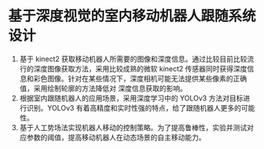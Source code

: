 # 基于深度视觉的室内移动机器人跟随系统设计

1. 基于 kinect2 获取移动机器人所需要的图像和深度信息。通过比较目前比较流行的深度图像获取方法，采用比较成熟的微软 kinect2 传感器同时获得深度信息和彩色图像。针对在某些情况下，深度相机可能无法提供某些像素的正确值，采用绘制轮廓的方法降低对
    深度信息获取的影响。
2. 根据室内跟随机器人的应用场景，采用深度学习中的 YOLOv3 方法对目标进行识别。YOLOv3 有着高精度和实时性强的特点，给了跟随机器人更多的可能性。
3. 基于人工势场法实现机器人移动的控制策略。为了提高鲁棒性，实验并测试对应参数的阈值，提高移动机器人在动态场景的自主移动能力。



